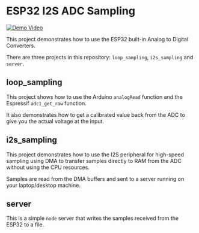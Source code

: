 # ESP32 I2S ADC Sampling

[![Demo Video](https://img.youtube.com/vi/pPh3_ciEmzs/0.jpg)](https://www.youtube.com/watch?v=pPh3_ciEmzs)

This project demonstrates how to use the ESP32 built-in Analog to Digital Converters.

There are three projects in this repository: `loop_sampling`, `i2s_sampling` and `server`.

## loop_sampling

This project shows how to use the Arduino `analogRead` function and the Espressif `adc1_get_raw` function.

It also demonstrates how to get a calibrated value back from the ADC to give you the actual voltage at the input.

## i2s_sampling

This project demonstrates how to use the I2S peripheral for high-speed sampling using DMA to transfer samples directly to RAM from the ADC without using the CPU resources.

Samples are read from the DMA buffers and sent to a server running on your laptop/desktop machine.

## server

This is a simple `node` server that writes the samples received from the ESP32 to a file.

